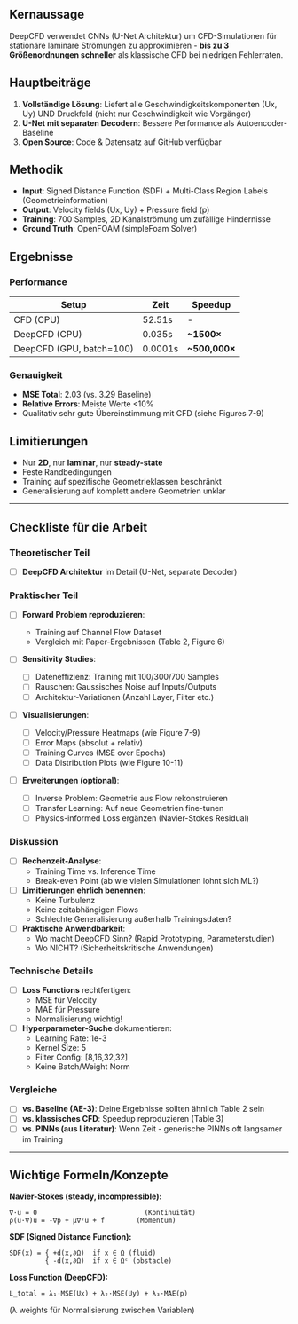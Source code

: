 
## Kernaussage

DeepCFD verwendet CNNs (U-Net Architektur) um CFD-Simulationen für stationäre laminare Strömungen zu approximieren - **bis zu 3 Größenordnungen schneller** als klassische CFD bei niedrigen Fehlerraten.

## Hauptbeiträge

1. **Vollständige Lösung**: Liefert alle Geschwindigkeitskomponenten (Ux, Uy) UND Druckfeld (nicht nur Geschwindigkeit wie Vorgänger)
2. **U-Net mit separaten Decodern**: Bessere Performance als Autoencoder-Baseline
3. **Open Source**: Code & Datensatz auf GitHub verfügbar

## Methodik

- **Input**: Signed Distance Function (SDF) + Multi-Class Region Labels (Geometrieinformation)
- **Output**: Velocity fields (Ux, Uy) + Pressure field (p)
- **Training**: 700 Samples, 2D Kanalströmung um zufällige Hindernisse
- **Ground Truth**: OpenFOAM (simpleFoam Solver)

## Ergebnisse

### Performance

|Setup|Zeit|Speedup|
|---|---|---|
|CFD (CPU)|52.51s|-|
|DeepCFD (CPU)|0.035s|**~1500×**|
|DeepCFD (GPU, batch=100)|0.0001s|**~500,000×**|

### Genauigkeit

- **MSE Total**: 2.03 (vs. 3.29 Baseline)
- **Relative Errors**: Meiste Werte <10%
- Qualitativ sehr gute Übereinstimmung mit CFD (siehe Figures 7-9)

## Limitierungen

- Nur **2D**, nur **laminar**, nur **steady-state**
- Feste Randbedingungen
- Training auf spezifische Geometrieklassen beschränkt
- Generalisierung auf komplett andere Geometrien unklar

---

## Checkliste für die Arbeit

### Theoretischer Teil

- [ ] **DeepCFD Architektur** im Detail (U-Net, separate Decoder)
### Praktischer Teil

- [ ] **Forward Problem reproduzieren**:
    
    - Training auf Channel Flow Dataset
    - Vergleich mit Paper-Ergebnissen (Table 2, Figure 6)
- [ ] **Sensitivity Studies**:
    
    - [ ] Dateneffizienz: Training mit 100/300/700 Samples
    - [ ] Rauschen: Gaussisches Noise auf Inputs/Outputs
    - [ ] Architektur-Variationen (Anzahl Layer, Filter etc.)
- [ ] **Visualisierungen**:
    
    - [ ] Velocity/Pressure Heatmaps (wie Figure 7-9)
    - [ ] Error Maps (absolut + relativ)
    - [ ] Training Curves (MSE over Epochs)
    - [ ] Data Distribution Plots (wie Figure 10-11)
- [ ] **Erweiterungen (optional)**:
    
    - [ ] Inverse Problem: Geometrie aus Flow rekonstruieren
    - [ ] Transfer Learning: Auf neue Geometrien fine-tunen
    - [ ] Physics-informed Loss ergänzen (Navier-Stokes Residual)

### Diskussion

- [ ] **Rechenzeit-Analyse**:
    - Training Time vs. Inference Time
    - Break-even Point (ab wie vielen Simulationen lohnt sich ML?)
- [ ] **Limitierungen ehrlich benennen**:
    - Keine Turbulenz
    - Keine zeitabhängigen Flows
    - Schlechte Generalisierung außerhalb Trainingsdaten?
- [ ] **Praktische Anwendbarkeit**:
    - Wo macht DeepCFD Sinn? (Rapid Prototyping, Parameterstudien)
    - Wo NICHT? (Sicherheitskritische Anwendungen)

### Technische Details

- [ ] **Loss Functions** rechtfertigen:
    - MSE für Velocity
    - MAE für Pressure
    - Normalisierung wichtig!
- [ ] **Hyperparameter-Suche** dokumentieren:
    - Learning Rate: 1e-3
    - Kernel Size: 5
    - Filter Config: [8,16,32,32]
    - Keine Batch/Weight Norm

### Vergleiche

- [ ] **vs. Baseline (AE-3)**: Deine Ergebnisse sollten ähnlich Table 2 sein
- [ ] **vs. klassisches CFD**: Speedup reproduzieren (Table 3)
- [ ] **vs. PINNs (aus Literatur)**: Wenn Zeit - generische PINNs oft langsamer im Training

---

## Wichtige Formeln/Konzepte

**Navier-Stokes (steady, incompressible):**

```
∇·u = 0                           (Kontinuität)
ρ(u·∇)u = -∇p + μ∇²u + f        (Momentum)
```

**SDF (Signed Distance Function):**

```
SDF(x) = { +d(x,∂Ω)  if x ∈ Ω (fluid)
         { -d(x,∂Ω)  if x ∈ Ωᶜ (obstacle)
```

**Loss Function (DeepCFD):**

```
L_total = λ₁·MSE(Ux) + λ₂·MSE(Uy) + λ₃·MAE(p)
```

(λ weights für Normalisierung zwischen Variablen)

